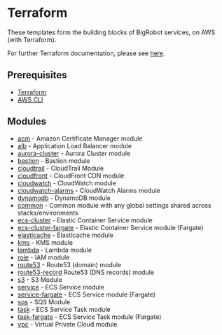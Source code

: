 # Terraform

These templates form the building blocks of BigRobot services, on AWS (with Terraform).

For further Terraform documentation, please see [here](https://developer.hashicorp.com/terraform/docs).

## Prerequisites

- [Terraform](https://developer.hashicorp.com/terraform/cli)
- [AWS CLI](https://aws.amazon.com/cli)

## Modules

- [acm] - Amazon Certificate Manager module
- [alb] - Application Load Balancer module
- [aurora-cluster] - Aurora Cluster module
- [bastion] - Bastion module
- [cloudtrail] - CloudTrail Module
- [cloudfront] - CloudFront CDN module
- [cloudwatch] - CloudWatch module
- [cloudwatch-alarms] - CloudWatch Alarms module
- [dynamodb] - DynamoDB module
- [common] - Common module with any global settings shared across stacks/environments
- [ecs-cluster] - Elastic Container Service module
- [ecs-cluster-fargate] - Elastic Container Service module (Fargate)
- [elasticache] - Elasticache module
- [kms] - KMS module
- [lambda] - Lambda module
- [role] - IAM module
- [route53] - Route53 (domain) module
- [route53-record] Route53 (DNS records) module
- [s3] - S3 Module
- [service] - ECS Service module
- [service-fargate] - ECS Service module (Fargate)
- [sqs] - SQS Module 
- [task] - ECS Service Task module
- [task-fargate] - ECS Service Task module (Fargate)
- [vpc] - Virtual Private Cloud module

[web]: <https://github.com/okina-robotto/terraform/tree/master/stacks/web>
[ecr]: <https://github.com/okina-robotto/terraform/tree/master/stacks/ecr>
[acm]: <https://github.com/okina-robotto/terraform/tree/master/modules/acm>
[alb]: <https://github.com/okina-robotto/terraform/tree/master/modules/alb>
[aurora-cluster]: <https://github.com/okina-robotto/terraform/tree/master/modules/aurora-cluster>
[bastion]: <https://github.com/okina-robotto/terraform/tree/master/modules/bastion>
[cloudtrail]: <https://github.com/okina-robotto/terraform/tree/master/modules/cloudtrail>
[cloudfront]: <https://github.com/okina-robotto/terraform/tree/master/modules/cloudfront>
[cloudwatch]: <https://github.com/okina-robotto/terraform/tree/master/modules/cloudwatch>
[cloudwatch-alarms]: <https://github.com/okina-robotto/terraform/tree/master/modules/cloudwatch-alarms>
[dynamodb]: <https://github.com/okina-robotto/terraform/tree/master/modules/dynamodb>
[common]: <https://github.com/okina-robotto/terraform/tree/master/modules/common>
[ecs-cluster]: <https://github.com/okina-robotto/terraform/tree/master/modules/ecs-cluster>
[ecs-cluster-fargate]: <https://github.com/okina-robotto/terraform/tree/master/modules/ecs-cluster-fargate>
[elasticache]: <https://github.com/okina-robotto/terraform/tree/master/modules/elasticache>
[kms]: <https://github.com/okina-robotto/terraform/tree/master/modules/kms>
[lambda]: <https://github.com/okina-robotto/terraform/tree/master/modules/lambda>
[role]: <https://github.com/okina-robotto/terraform/tree/master/modules/role>
[route53]: <https://github.com/okina-robotto/terraform/tree/master/modules/route53>
[route53-record]: <https://github.com/okina-robotto/terraform/tree/master/modules/route53-record>
[s3]: <https://github.com/okina-robotto/terraform/tree/master/modules/s3>
[service]: <https://github.com/okina-robotto/terraform/tree/master/modules/service>
[service-fargate]: <https://github.com/okina-robotto/terraform/tree/master/modules/service-fargate>
[sqs]: <https://github.com/okina-robotto/terraform/tree/master/modules/sqs>
[task]: <https://github.com/okina-robotto/terraform/tree/master/modules/task>
[task-fargate]: <https://github.com/okina-robotto/terraform/tree/master/modules/task-fargate>
[vpc]: <https://github.com/okina-robotto/terraform/tree/master/modules/vpc>
